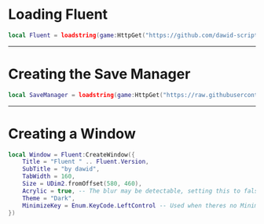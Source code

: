 # Loading Fluent
```lua
local Fluent = loadstring(game:HttpGet("https://github.com/dawid-scripts/Fluent/releases/latest/download/main.lua"))()
```
--------------------------------------------------------------------------------------

# Creating the Save Manager
```lua
local SaveManager = loadstring(game:HttpGet("https://raw.githubusercontent.com/dawid-scripts/Fluent/master/Addons/SaveManager.lua"))()
```
--------------------------------------------------------------------------------------

# Creating a Window
```lua
local Window = Fluent:CreateWindow({
    Title = "Fluent " .. Fluent.Version,
    SubTitle = "by dawid",
    TabWidth = 160,
    Size = UDim2.fromOffset(580, 460),
    Acrylic = true, -- The blur may be detectable, setting this to false disables blur entirely
    Theme = "Dark",
    MinimizeKey = Enum.KeyCode.LeftControl -- Used when theres no MinimizeKeybind
})
